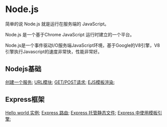 # Node.js
简单的说 Node.js 就是运行在服务端的 JavaScript。

Node.js 是一个基于Chrome JavaScript 运行时建立的一个平台。

Node.js是一个事件驱动I/O服务端JavaScript环境，基于Google的V8引擎，V8引擎执行Javascript的速度非常快，性能非常好。

## Nodejs基础
[创建一个服务](./list-1);
[URL模块](./list-1);
[GET/POST请求](./list-1);
[EJS模板渲染](./list-1);

## Express框架
[Hello world 实例](./list-5/list-1);
[Express 路由](./list-5/list-2);
[Express 托管静态文件](./list-5/list-3);
[Express 中使用模板引擎](./list-5/list-4);
